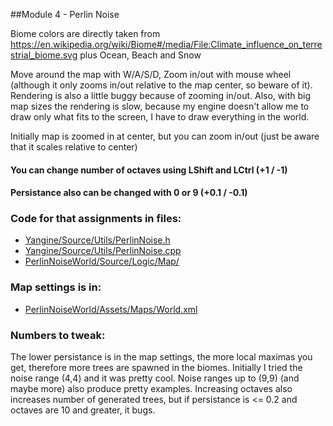 ##Module 4 - Perlin Noise

Biome colors are directly taken from https://en.wikipedia.org/wiki/Biome#/media/File:Climate_influence_on_terrestrial_biome.svg plus Ocean, Beach and Snow

Move around the map with W/A/S/D, Zoom in/out with mouse wheel (although it only zooms in/out relative to the map center, so beware of it). Rendering is also a little buggy because of zooming in/out. Also, with big map sizes the rendering is slow, because my engine doesn't allow me to draw only what fits to the screen, I have to draw everything in the world.

Initially map is zoomed in at center, but you can zoom in/out (just be aware that it scales relative to center)

#### You can change number of octaves using LShift and LCtrl (+1 / -1)
#### Persistance also can be changed with 0 or 9 (+0.1 / -0.1)

### Code for that assignments in files:

* [Yangine/Source/Utils/PerlinNoise.h](Yangine/Source/Utils/PerlinNoise.h)
* [Yangine/Source/Utils/PerlinNoise.cpp](Yangine/Source/Utils/PerlinNoise.cpp)
* [PerlinNoiseWorld/Source/Logic/Map/](PerlinNoiseWorld/Source/Logic/Map/)

### Map settings is in:

* [PerlinNoiseWorld/Assets/Maps/World.xml](PerlinNoiseWorld/Assets/Maps/World.xml)

### Numbers to tweak:

The lower persistance is in the map settings, the more local maximas you get, therefore more trees are spawned in the biomes.
Initially I tried the noise range (4,4) and it was pretty cool. Noise ranges up to (9,9) (and maybe more) also produce pretty examples.
Increasing octaves also increases number of generated trees, but if persistance is <= 0.2 and octaves are 10 and greater, it bugs.
